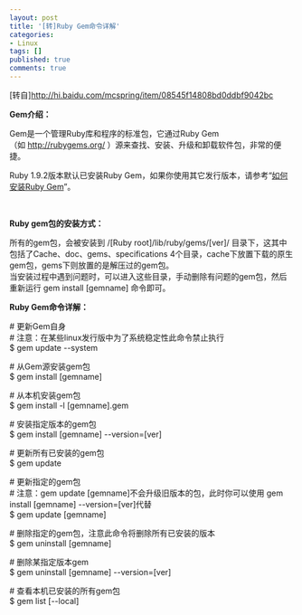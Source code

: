 ```yaml
---
layout: post
title: '[转]Ruby Gem命令详解'
categories:
- Linux
tags: []
published: true
comments: true
---
```

<p>[转自]<a href="http://hi.baidu.com/mcspring/item/08545f14808bd0ddbf9042bc">http://hi.baidu.com/mcspring/item/08545f14808bd0ddbf9042bc</a></p>

<p><strong>Gem介绍：</strong></p>

<p><strong></strong>Gem是一个管理Ruby库和程序的标准包，它通过Ruby Gem（如 <a href="http://rubygems.org/" target="_blank">http://rubygems.org/</a> ）源来查找、安装、升级和卸载软件包，非常的便捷。</p>

<p>Ruby 1.9.2版本默认已安装Ruby Gem，如果你使用其它发行版本，请参考“<a href="http://docs.rubygems.org/read/chapter/3" target="_blank">如何安装Ruby Gem</a>”。</p>

<p>&nbsp;</p>

<p><strong>Ruby gem包的安装方式：</strong></p>

<p><strong></strong>所有的gem包，会被安装到 /[Ruby root]/lib/ruby/gems/[ver]/ 目录下，这其中包括了Cache、doc、gems、specifications 4个目录，cache下放置下载的原生gem包，gems下则放置的是解压过的gem包。<br />
当安装过程中遇到问题时，可以进入这些目录，手动删除有问题的gem包，然后重新运行 gem install [gemname] 命令即可。</p>

<p><strong>Ruby Gem命令详解：</strong></p>

<p><strong></strong># 更新Gem自身<br />
# 注意：在某些linux发行版中为了系统稳定性此命令禁止执行<br />
$ gem update --system</p>

<p># 从Gem源安装gem包<br />
$ gem install [gemname]</p>

<p># 从本机安装gem包<br />
$ gem install -l [gemname].gem</p>

<p># 安装指定版本的gem包<br />
$ gem install [gemname] --version=[ver]</p>

<p># 更新所有已安装的gem包<br />
$ gem update</p>

<p># 更新指定的gem包<br />
# 注意：gem update [gemname]不会升级旧版本的包，此时你可以使用 gem install [gemname] --version=[ver]代替<br />
$ gem update [gemname]</p>

<p># 删除指定的gem包，注意此命令将删除所有已安装的版本<br />
$ gem uninstall [gemname]</p>

<p># 删除某指定版本gem<br />
$ gem uninstall [gemname] --version=[ver]</p>

<p># 查看本机已安装的所有gem包<br />
$ gem list [--local]</p>

